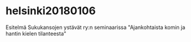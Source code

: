 # helsinki20180106
Esitelmä Sukukansojen ystävät ry:n seminaarissa "Ajankohtaista komin ja hantin kielen tilanteesta"
